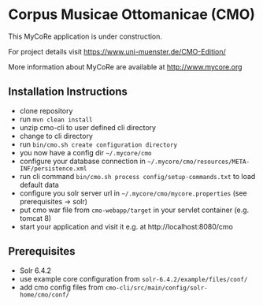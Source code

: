 # Corpus Musicae Ottomanicae (CMO)

This MyCoRe application is under construction.

For project details visit https://www.uni-muenster.de/CMO-Edition/

More information about MyCoRe are available at http://www.mycore.org

## Installation Instructions

 - clone repository
 - run `mvn clean install`
 - unzip cmo-cli to user defined cli directory
 - change to cli directory
 - run `bin/cmo.sh create configuration directory`
 - you now have a config dir `~/.mycore/cmo`
 - configure your database connection in `~/.mycore/cmo/resources/META-INF/persistence.xml`
 - run cli command `bin/cmo.sh process config/setup-commands.txt` to load default data
 - configure you solr server url in `~/.mycore/cmo/mycore.properties` (see prerequisites -> solr)
 - put cmo war file from `cmo-webapp/target` in your servlet container (e.g. tomcat 8)
 - start your application and visit it e.g. at http://localhost:8080/cmo
 
## Prerequisites
 - Solr 6.4.2
  - use example core configuration from `solr-6.4.2/example/files/conf/`
  - add cmo config files from `cmo-cli/src/main/config/solr-home/cmo/conf/`
 
